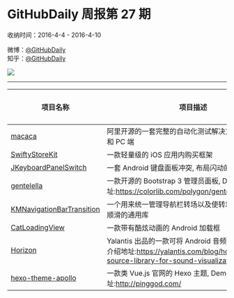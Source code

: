 # GitHubDaily 周报第 27 期

收纳时间：2016-4-4 - 2016-4-10

微博：[@GitHubDaily](https://weibo.com/GitHubDaily)    
知乎：[@GitHubDaily](https://www.zhihu.com/people/githubdaily)

![](https://raw.githubusercontent.com/GitHubDaily/GitHubDaily/master/assets/weixin.png)

---

项目名称 | 项目描述 | 示例图 | 微博
--- | --- | --- | ---
[macaca](status.github_url) | 阿里开源的一套完整的自动化测试解决方案, 支持移动端和 PC 端 | ![](http://ww1.sinaimg.cn/large/006fiYtfjw1f2rvh473vej30wr0j2jvx.jpg) | [![](https://raw.githubusercontent.com/GitHubDaily/GitHubDaily/master/assets/sina_logo.png)](https://weibo.com/5722964389/DqlXm1WeO)
[SwiftyStoreKit](status.github_url) | 一款轻量级的 iOS 应用内购买框架 | ![](http://ww1.sinaimg.cn/large/006fiYtfjw1f2qpvevihdj30ku11279s.jpg) | [![](https://raw.githubusercontent.com/GitHubDaily/GitHubDaily/master/assets/sina_logo.png)](https://weibo.com/5722964389/Dqcx5EoOY)
[JKeyboardPanelSwitch](status.github_url) | 一套 Android 键盘面板冲突, 布局闪动的处理方案 | ![](http://ww4.sinaimg.cn/large/006fiYtfjw1f2pk8fqlwng308w0f8dpj.gif) | [![](https://raw.githubusercontent.com/GitHubDaily/GitHubDaily/master/assets/sina_logo.png)](https://weibo.com/5722964389/Dq36kA3zA)
[gentelella](status.github_url) | 一款开源的 Bootstrap 3 管理员面板, Demo 地址:https://colorlib.com/polygon/gentelella/index.html | ![](http://ww1.sinaimg.cn/large/006fiYtfjw1f2oem70sc7j30xc0o9wii.jpg) | [![](https://raw.githubusercontent.com/GitHubDaily/GitHubDaily/master/assets/sina_logo.png)](https://weibo.com/5722964389/DpTFRuZTx)
[KMNavigationBarTransition](status.github_url) | 一个用来统一管理导航栏转场以及使转场动画效果更加顺滑的通用库 | ![](http://ww1.sinaimg.cn/large/006fiYtfjw1f2n8zkxfm9g309q0hwwqi.gif) | [![](https://raw.githubusercontent.com/GitHubDaily/GitHubDaily/master/assets/sina_logo.png)](https://weibo.com/5722964389/DpKffeJLT)
[CatLoadingView](status.github_url) | 一款带有酷炫动画的 Android 加载框 | ![](http://ww4.sinaimg.cn/large/006fiYtfjw1f2m64acwg5g308u0a2ass.gif) | [![](https://raw.githubusercontent.com/GitHubDaily/GitHubDaily/master/assets/sina_logo.png)](https://weibo.com/5722964389/DpFAZyykz)
[Horizon](status.github_url) | Yalantis 出品的一款可将 Android 音频可视化的库, 项目介绍地址:https://yalantis.com/blog/horizon-open-source-library-for-sound-visualization/ | ![](http://ww2.sinaimg.cn/large/006fiYtfjw1f2m3dwky1zj30sg0e80vl.jpg) | [![](https://raw.githubusercontent.com/GitHubDaily/GitHubDaily/master/assets/sina_logo.png)](https://weibo.com/5722964389/DpAP044cn)
[hexo-theme-apollo](status.github_url) | 一款类 Vue.js 官网的 Hexo 主题, Demo 地址:http://pinggod.com/ | ![](http://ww3.sinaimg.cn/large/006fiYtfjw1f2kxru1a3ej31hk1c4ajj.jpg) | [![](https://raw.githubusercontent.com/GitHubDaily/GitHubDaily/master/assets/sina_logo.png)](https://weibo.com/5722964389/DproBa1Dl)
